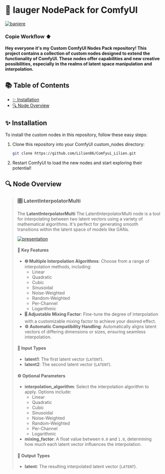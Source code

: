 # 🎨 lauger NodePack for ComfyUI

[![baniere](https://github.com/user-attachments/assets/c84f68f1-3cbb-4d59-9677-0a4a67ec3d67)](https://github.com/user-attachments/files/16829155/latent_interpolator_with_ksampler.json)
### Copie Workflow ⬆️
#### Hey everyone it's my Custom ComfyUI Nodes Pack repository! This project contains a collection of custom nodes designed to extend the functionality of ComfyUI. These nodes offer capabilities and new creative possibilities, especially in the realms of latent space manipulation and interpolation.


## 📚 Table of Contents

- [✨ Installation](#-installation)
- [🔍 Node Overview](#-node-overview)

## ✨ Installation

To install the custom nodes in this repository, follow these easy steps:

1. Clone this repository into your ComfyUI custom_nodes directory:
    ```bash
    git clone https://github.com/Lilien86/Comfyui_Lilien.git
    ```
2. Restart ComfyUI to load the new nodes and start exploring their potential!

## 🔍 Node Overview

> ### 🎛️ LatentInterpolatorMulti
>
>
> The **LatentInterpolatorMulti** The LatentInterpolatorMulti node is a  tool for interpolating between two latent vectors using a variety of mathematical algorithms. It's perfect for generating smooth transitions within the latent space of models like GANs.
>
>[![presentation](https://github.com/user-attachments/assets/7fe183cb-5e9e-48d0-9024-1f2514ae6603)](https://github.com/user-attachments/files/16829155/latent_interpolator_with_ksampler.json)
> #### 🌟 Key Features
>
> - **🌐 Multiple Interpolation Algorithms**: Choose from a range of interpolation methods, including:
>   - Linear
>   - Quadratic
>   - Cubic
>   - Sinusoidal
>   - Noise-Weighted
>   - Random-Weighted
>   - Per-Channel
>   - Logarithmic
> - **🎚️ Adjustable Mixing Factor**: Fine-tune the degree of interpolation with a customizable mixing factor to achieve your desired effect.
> - **⚙️ Automatic Compatibility Handling**: Automatically aligns latent vectors of differing dimensions or sizes, ensuring seamless interpolation.
>
> #### 🧩 Input Types
>
> - **latent1**: The first latent vector (`LATENT`).
> - **latent2**: The second latent vector (`LATENT`).
>
> #### ⚙️ Optional Parameters
>
> - **interpolation_algorithm**: Select the interpolation algorithm to apply. Options include:
>   - Linear
>   - Quadratic
>   - Cubic
>   - Sinusoidal
>   - Noise-Weighted
>   - Random-Weighted
>   - Per-Channel
>   - Logarithmic
> - **mixing_factor**: A float value between `0.0` and `1.0`, determining how much each latent vector influences the interpolation.
>
> #### 🎯 Output Types
>
> - **latent**: The resulting interpolated latent vector (`LATENT`).

